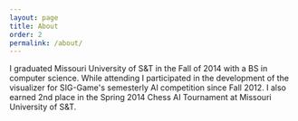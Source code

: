 ```yaml
---
layout: page
title: About
order: 2
permalink: /about/
---
```


I graduated Missouri University of S&T in the Fall of 2014 with a BS in computer science.
While attending I participated in the development of the visualizer for SIG-Game's semesterly AI competition since Fall 2012.
I also earned 2nd place in the Spring 2014 Chess AI Tournament at Missouri University of S&T.

